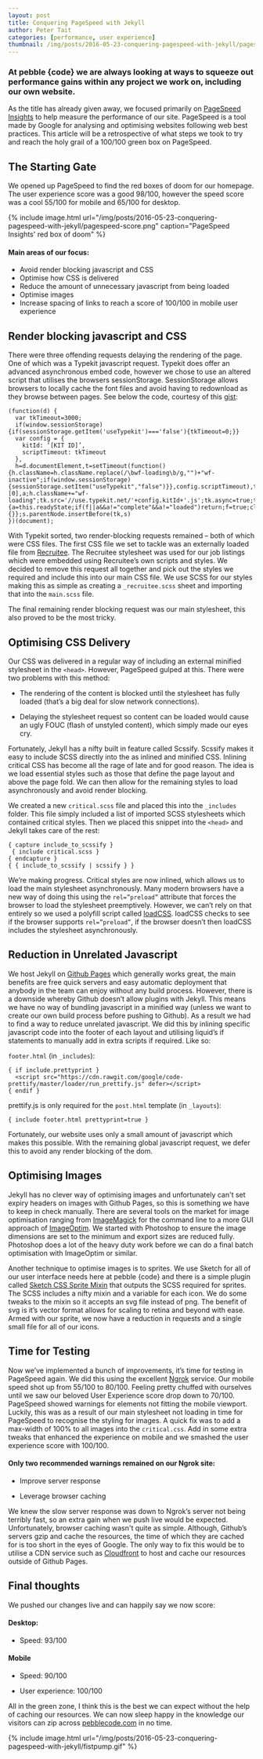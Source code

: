 ```yaml
---
layout: post
title: Conquering PageSpeed with Jekyll
author: Peter Tait
categories: [performance, user experience]
thumbnail: /img/posts/2016-05-23-conquering-pagespeed-with-jekyll/pagespeed-thumb.png
---
```


### At pebble {code} we are always looking at ways to squeeze out performance gains within any project we work on, including our own website.

As the title has already given away, we focused primarily on [PageSpeed Insights](https://developers.google.com/speed/pagespeed/insights/) to help measure the performance of our site. PageSpeed is a tool made by Google for analysing and optimising websites following web best practices. This article will be a retrospective of what steps we took to try and reach the holy grail of a 100/100 green box on PageSpeed.


## The Starting Gate
We opened up PageSpeed to find the red boxes of doom for our homepage. The user experience score was a good 98/100, however the speed score was a cool 55/100 for mobile and 65/100 for desktop.

{% include image.html url="/img/posts/2016-05-23-conquering-pagespeed-with-jekyll/pagespeed-score.png" caption="PageSpeed Insights' red box of doom" %}

#### Main areas of our focus:
- Avoid render blocking javascript and CSS
- Optimise how CSS is delivered
- Reduce the amount of unnecessary javascript from being loaded
- Optimise images
- Increase spacing of links to reach a score of 100/100 in mobile user experience

## Render blocking javascript and CSS
There were three offending requests delaying the rendering of the page. One of which was a Typekit javascript request. Typekit does offer an advanced asynchronous embed code, however we chose to use an altered script that utilises the browsers sessionStorage. SessionStorage allows browsers to locally cache the font files and avoid having to redownload as they browse between pages. See below the code, courtesy of this [gist](https://gist.github.com/skddc/9134225):


    (function(d) {
      var tkTimeout=3000;
      if(window.sessionStorage){if(sessionStorage.getItem('useTypekit')==='false'){tkTimeout=0;}}
      var config = {
        kitId: ‘[KIT ID]’,
        scriptTimeout: tkTimeout
      },
      h=d.documentElement,t=setTimeout(function(){h.className=h.className.replace(/\bwf-loading\b/g,"")+"wf-inactive";if(window.sessionStorage){sessionStorage.setItem("useTypekit","false")}},config.scriptTimeout),tk=d.createElement("script"),f=false,s=d.getElementsByTagName("script")[0],a;h.className+="wf-loading";tk.src='//use.typekit.net/'+config.kitId+'.js';tk.async=true;tk.onload=tk.onreadystatechange=function(){a=this.readyState;if(f||a&&a!="complete"&&a!="loaded")return;f=true;clearTimeout(t);try{Typekit.load(config)}catch(e){}};s.parentNode.insertBefore(tk,s)
    })(document);


With Typekit sorted, two render-blocking requests remained – both of which were CSS files. The first CSS file we set to tackle was an externally loaded file from [Recruitee](https://recruitee.com/). The Recruitee stylesheet was used for our job listings which were embedded using Recruitee’s own scripts and styles. We decided to remove this request all together and pick out the styles we required and include this into our main CSS file. We use SCSS for our styles making this as simple as creating a `_recruitee.scss` sheet and importing that into the `main.scss` file.

The final remaining render blocking request was our main stylesheet, this also proved to be the most tricky.

## Optimising CSS Delivery
Our CSS was delivered in a regular way of including an external minified stylesheet in the `<head>`. However, PageSpeed gulped at this. There were two problems with this method:

- The rendering of the content is blocked until the stylesheet has fully loaded (that’s a big deal for slow network connections).

- Delaying the stylesheet request so content can be loaded would cause an ugly FOUC (flash of unstyled content), which simply made our eyes cry.

Fortunately, Jekyll has a nifty built in feature called Scssify. Scssify makes it easy to include SCSS directly into the <head> as inlined and minified CSS. Inlining critical CSS has become all the rage of late and for good reason. The idea is we load essential styles such as those that define the page layout and above the page fold. We can then allow for the remaining styles to load asynchronously and avoid render blocking.

We created a new `critical.scss` file and placed this into the `_includes` folder. This file simply included a list of imported SCSS stylesheets which contained critical styles. Then we placed this snippet into the `<head>` and Jekyll takes care of the rest:


    { capture include_to_scssify }
     { include critical.scss }
    { endcapture }
    { { include_to_scssify | scssify } }


We’re making progress. Critical styles are now inlined, which allows us to load the main stylesheet asynchronously. Many modern browsers have a new way of doing this using the `rel=”preload”` attribute that forces the browser to load the stylesheet preemptively. However, we can’t rely on that entirely so we used a polyfill script called [loadCSS](https://github.com/filamentgroup/loadCSS). loadCSS checks to see if the browser supports `rel=”preload”`, if the browser doesn’t then loadCSS includes the stylesheet asynchronously.

## Reduction in Unrelated Javascript
We host Jekyll on [Github Pages](https://pages.github.com/) which generally works great, the main benefits are free quick servers and easy automatic deployment that anybody in the team can enjoy without any build process. However, there is a downside whereby Github doesn’t allow plugins with Jekyll. This means we have no way of bundling javascript in a minified way (unless we want to create our own build process before pushing to Github). As a result we had to find a way to reduce unrelated javascript. We did this by inlining specific javascript code into the footer of each layout and utilising liquid’s if statements to manually add in extra scripts if required. Like so:

`footer.html` (in `_includes`):

    { if include.prettyprint }
      <script src="https://cdn.rawgit.com/google/code-prettify/master/loader/run_prettify.js" defer></script>
    { endif }

prettify.js is only required for the `post.html` template (in `_layouts`):

    { include footer.html prettyprint=true }

Fortunately, our website uses only a small amount of javascript which makes this possible. With the remaining global javascript request, we defer this to avoid any render blocking of the dom.


## Optimising Images
Jekyll has no clever way of optimising images and unfortunately can't set expiry headers on images with Github Pages, so this is something we have to keep in check manually. There are several tools on the market for image optimisation ranging from [ImageMagick](http://www.imagemagick.org/script/index.php) for the command line to a more GUI approach of [ImageOptim](https://imageoptim.com/). We started with Photoshop to ensure the image dimensions are set to the minimum and export sizes are reduced fully. Photoshop does a lot of the heavy duty work before we can do a final batch optimisation with ImageOptim or similar.

Another technique to optimise images is to sprites. We use Sketch for all of our user interface needs here at pebble {code} and there is a simple plugin called [Sketch CSS Sprite Mixin](https://github.com/littlebusters/Sketch-CSS-Sprite-Mixin) that outputs the SCSS required for sprites. The SCSS includes a nifty mixin and a variable for each icon. We do some tweaks to the mixin so it accepts an svg file instead of png. The benefit of svg is it’s vector format allows for scaling to retina and beyond with ease. Armed with our sprite, we now have a reduction in requests and a single small file for all of our icons.


## Time for Testing
Now we’ve implemented a bunch of improvements, it’s time for testing in PageSpeed again. We did this using the excellent [Ngrok](https://ngrok.com/) service. Our mobile speed shot up from 55/100 to 80/100. Feeling pretty chuffed with ourselves until we saw our beloved User Experience score drop down to 70/100. PageSpeed showed warnings for elements not fitting the mobile viewport. Luckily, this was as a result of our main stylesheet not loading in time for PageSpeed to recognise the styling for images. A quick fix was to add a max-width of 100% to all images into the `critical.css`. Add in some extra tweaks that enhanced the experience on mobile and we smashed the user experience score with 100/100.

#### Only two recommended warnings remained on our Ngrok site:

- Improve server response

- Leverage browser caching

We knew the slow server response was down to Ngrok’s server not being terribly fast, so an extra gain when we push live would be expected. Unfortunately, browser caching wasn't quite as simple. Although, Github’s servers gzip and cache the resources, the time of which they are cached for is too short in the eyes of Google. The only way to fix this would be to utilise a CDN service such as [Cloudfront](https://aws.amazon.com/cloudfront/) to host and cache our resources outside of Github Pages.

## Final thoughts
We pushed our changes live and can happily say we now score:

#### Desktop:
- Speed: 93/100

#### Mobile
- Speed: 90/100

- User experience: 100/100

All in the green zone, I think this is the best we can expect without the help of caching our resources. We can now sleep happy in the knowledge our visitors can zip across [pebblecode.com](pebblecode.com) in no time.

{% include image.html url="/img/posts/2016-05-23-conquering-pagespeed-with-jekyll/fistpump.gif" %}
